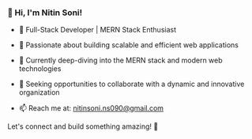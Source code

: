 ### 👋 Hi, I'm Nitin Soni!

- 🚀 Full-Stack Developer | MERN Stack Enthusiast

- 👀 Passionate about building scalable and efficient web applications
- 🌱 Currently deep-diving into the MERN stack and modern web technologies
- 💼 Seeking opportunities to collaborate with a dynamic and innovative organization
- 📫 Reach me at: nitinsoni.ns090@gmail.com

Let's connect and build something amazing! 🚀
